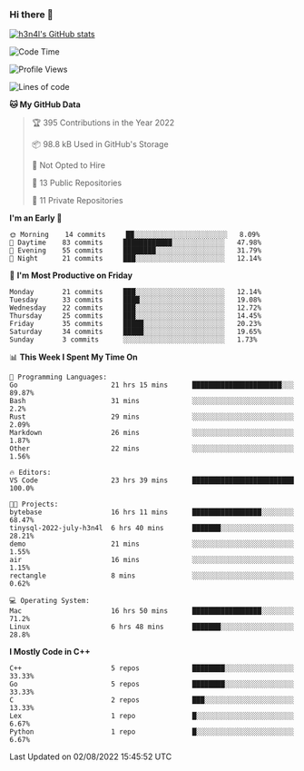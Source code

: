 ### Hi there 👋

[![h3n4l's GitHub stats](https://github-readme-stats.vercel.app/api?username=h3n4l&count_private=true&show_icons=true&theme=radical)](https://github.com/h3n4l/github-readme-stats)

<!--START_SECTION:waka-->
![Code Time](http://img.shields.io/badge/Code%20Time-539%20hrs%2038%20mins-blue)

![Profile Views](http://img.shields.io/badge/Profile%20Views-113-blue)

![Lines of code](https://img.shields.io/badge/From%20Hello%20World%20I%27ve%20Written-39%20Thousand%20lines%20of%20code-blue)

**🐱 My GitHub Data** 

> 🏆 395 Contributions in the Year 2022
 > 
> 📦 98.8 kB Used in GitHub's Storage 
 > 
> 🚫 Not Opted to Hire
 > 
> 📜 13 Public Repositories 
 > 
> 🔑 11 Private Repositories  
 > 
**I'm an Early 🐤** 

```text
🌞 Morning    14 commits     ██░░░░░░░░░░░░░░░░░░░░░░░   8.09% 
🌆 Daytime    83 commits     ████████████░░░░░░░░░░░░░   47.98% 
🌃 Evening    55 commits     ████████░░░░░░░░░░░░░░░░░   31.79% 
🌙 Night      21 commits     ███░░░░░░░░░░░░░░░░░░░░░░   12.14%

```
📅 **I'm Most Productive on Friday** 

```text
Monday       21 commits     ███░░░░░░░░░░░░░░░░░░░░░░   12.14% 
Tuesday      33 commits     ████░░░░░░░░░░░░░░░░░░░░░   19.08% 
Wednesday    22 commits     ███░░░░░░░░░░░░░░░░░░░░░░   12.72% 
Thursday     25 commits     ███░░░░░░░░░░░░░░░░░░░░░░   14.45% 
Friday       35 commits     █████░░░░░░░░░░░░░░░░░░░░   20.23% 
Saturday     34 commits     █████░░░░░░░░░░░░░░░░░░░░   19.65% 
Sunday       3 commits      ░░░░░░░░░░░░░░░░░░░░░░░░░   1.73%

```


📊 **This Week I Spent My Time On** 

```text
💬 Programming Languages: 
Go                       21 hrs 15 mins      ██████████████████████░░░   89.87% 
Bash                     31 mins             ░░░░░░░░░░░░░░░░░░░░░░░░░   2.2% 
Rust                     29 mins             ░░░░░░░░░░░░░░░░░░░░░░░░░   2.09% 
Markdown                 26 mins             ░░░░░░░░░░░░░░░░░░░░░░░░░   1.87% 
Other                    22 mins             ░░░░░░░░░░░░░░░░░░░░░░░░░   1.56%

🔥 Editors: 
VS Code                  23 hrs 39 mins      █████████████████████████   100.0%

🐱‍💻 Projects: 
bytebase                 16 hrs 11 mins      █████████████████░░░░░░░░   68.47% 
tinysql-2022-july-h3n4l  6 hrs 40 mins       ███████░░░░░░░░░░░░░░░░░░   28.21% 
demo                     21 mins             ░░░░░░░░░░░░░░░░░░░░░░░░░   1.55% 
air                      16 mins             ░░░░░░░░░░░░░░░░░░░░░░░░░   1.15% 
rectangle                8 mins              ░░░░░░░░░░░░░░░░░░░░░░░░░   0.62%

💻 Operating System: 
Mac                      16 hrs 50 mins      █████████████████░░░░░░░░   71.2% 
Linux                    6 hrs 48 mins       ███████░░░░░░░░░░░░░░░░░░   28.8%

```

**I Mostly Code in C++** 

```text
C++                      5 repos             ████████░░░░░░░░░░░░░░░░░   33.33% 
Go                       5 repos             ████████░░░░░░░░░░░░░░░░░   33.33% 
C                        2 repos             ███░░░░░░░░░░░░░░░░░░░░░░   13.33% 
Lex                      1 repo              █░░░░░░░░░░░░░░░░░░░░░░░░   6.67% 
Python                   1 repo              █░░░░░░░░░░░░░░░░░░░░░░░░   6.67%

```



 Last Updated on 02/08/2022 15:45:52 UTC
<!--END_SECTION:waka-->

